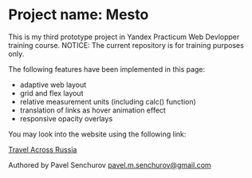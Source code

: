 # Project name: Mesto


This is my third prototype project in Yandex Practicum Web Devlopper training course. 
NOTICE: The current repository is for training purposes only. 

The following features have been implemented in this page:

* adaptive web layout
* grid and flex layout
* relative measurement units (including calc() function)
* translation of links as hover animation effect
* responsive opacity overlays

You may look into the website using the following link:

[Travel Across Russia](https://hotpincher.github.io/mesto/index.html)


Authored by Pavel Senchurov
pavel.m.senchurov@gmail.com